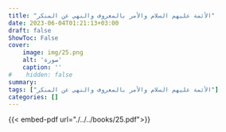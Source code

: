 ```yaml
---
title: "الأئمة عليهم السلام والأمر بالمعروف والنهي عن المنكر"
date: 2023-06-04T01:21:13+03:00
draft: false
ShowToc: False
cover:
    image: img/25.png
    alt: 'صورة'
    caption: ''
#    hidden: false
summary: 
tags: ["الأئمة عليهم السلام والأمر بالمعروف والنهي عن المنكر"]
categories: []
---
```

{{< embed-pdf url="./../../books/25.pdf">}} 


